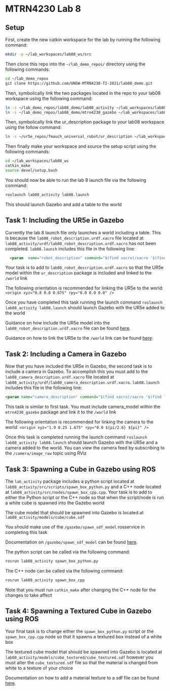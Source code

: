 
# MTRN4230 Lab 8

## Setup

First, create the new catkin workspace for the lab by running the following command:

```bash
mkdir -p ~/lab_workspaces/lab08_ws/src
```

Then clone this repo into the `~/lab_demo_repos/` directory using the following commands:

```bash
cd ~/lab_demo_repos
git clone https://github.com/UNSW-MTRN4230-T2-2021/lab08_demo.git
```

Then, symbolically link the two packages located in the repo to your lab08 workspace using the following command:

```bash
ln -s ~/lab_demo_repos/lab08_demo/lab08_activity ~/lab_workspaces/lab08_ws/src
ln -s ~/lab_demo_repos/lab08_demo/mtrn4230_gazebo ~/lab_workspaces/lab08_ws/src
```

Then, symbolically link the ur_description package to your lab08 workspace using the follow command:

```bash
ln -s ~/ur5e_repos/fmauch_universal_robot/ur_description ~/lab_workspaces/lab08_ws/src
```

Then finally make your workspace and source the setup script using the following commands:

```bash
cd ~/lab_workspaces/lab08_ws
catkin_make
source devel/setup.bash
```

You should now be able to run the lab 8 launch file via the following command:

```bash
roslaunch lab08_activity lab08.launch
```

This should launch Gazebo and add a table to the world

## Task 1: Including the UR5e in Gazebo

Currently the lab 8 launch file only launches a world including a table. This is because the `lab08_robot_description.urdf.xacro` file located at  `lab08_activity/urdf/lab08_robot_description.urdf.xacro` has not been completed. `lab08.launch` includes this file in the following line:

```xml
  <param  name="robot_description" command="$(find xacro)/xacro '$(find lab08_activity)/urdf/lab08_robot_description.urdf.xacro'"/>
``` 

Your task is to add to `lab08_robot_description.urdf.xacro` so that the UR5e model within the `ur_description` package is included and linked to the `/world` link 

The following orientation is recommended for linking the UR5e to the world: `<origin xyz="0.8 0.0 0.675" rpy="0.0 0.0 0.0" />`

Once you have completed this task running the launch command `roslaunch lab08_activity lab08.launch` should launch Gazebo with the UR5e added to the world

Guidance on how include the UR5e model into the `lab08_robot_description.urdf.xacro` file can be found [here](http://wiki.ros.org/xacro#Including_other_xacro_files).

Guidance on how to link the UR5e to the `/world` link can be found [here](http://wiki.ros.org/urdf/XML/joint).

## Task 2: Including a Camera in Gazebo

Now that you have included the UR5e in Gazebo, the second task is to include a camera in Gazebo. To accomplish this you must add to the `lab08_camera_description.urdf.xacro` file located at  `lab08_activity/urdf/lab08_camera_description.urdf.xacro`. `lab08.launch` includes this file in the following line:

```xml
<param name="camera_description" command="$(find xacro)/xacro '$(find lab08_activity)/urdf/lab08_camera_description.urdf.xacro'" />
``` 

This task is similar to first task. You must include camera_model within the `mtrn4230_gazebo` package and link it to the `/world` link

The following orientation is recommended for linking the camera to the world: `<origin xyz="1.9 0.25 1.675" rpy="0.0 ${pi/2.6} ${pi}" />`

Once this task is completed running the launch command `roslaunch lab08_activity lab08.launch` should launch Gazebo with the UR5e and a camera added to the world. You can view the camera feed by subscribing to the `/camera/image_raw` topic using RViz

## Task 3: Spawning a Cube in Gazebo using ROS

The `lab_activity` package includes a python script located at `lab08_activity/src/scripts/spawn_box_python.py` and a C++ node located at `lab08_activity/src/nodes/spawn_box_cpp.cpp`. Your task is to add to either the Python script or the C++ node so that when the script/node is run a white cube is spawned into the Gazebo world

The cube model that should be spawned into Gazebo is located at `lab08_activity/models/cube/cube.sdf`

You should make use of the `/gazebo/spawn_sdf_model` rosservice in completing this task

Documentation on `/gazebo/spawn_sdf_model` can be found [here](http://gazebosim.org/tutorials/?tut=ros_comm#Services:Createanddestroymodelsinsimulation).

The python script can be called via the following command:

```bash
rosrun lab08_activity spawn_box_python.py
```

The C++ node can be called via the following command:

```bash
rosrun lab08_activity spawn_box_cpp
```

Note that you must run `catkin_make` after changing the C++ node for the changes to take affect

## Task 4: Spawning a Textured Cube in Gazebo using ROS

Your final task is to change either the `spawn_box_python.py` script or the `spawn_box_cpp.cpp` node so that it spawns a textured box instead of a white box

The textured cube model that should be spawned into Gazebo is located at `lab08_activity/models/cube_textured/cube_textured.sdf` however you must alter the `cube_textured.sdf` file so that the material is changed from white to a texture of your choice

Documentation on how to add a material texture to a sdf file can be found [here](http://sdformat.org/spec?ver=1.6&elem=material).